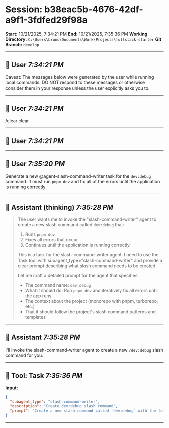 # Session: b38eac5b-4676-42df-a9f1-3fdfed29f98a

**Start:** 10/21/2025, 7:34:21 PM
**End:** 10/21/2025, 7:35:36 PM
**Working Directory:** `C:\Users\bruno\Documents\Work\Projects\fullstack-starter`
**Git Branch:** `develop`

---

## 👤 User _7:34:21 PM_

Caveat: The messages below were generated by the user while running local commands. DO NOT respond to these messages or otherwise consider them in your response unless the user explicitly asks you to.

---

## 👤 User _7:34:21 PM_

<command-name>/clear</command-name>
            <command-message>clear</command-message>
            <command-args></command-args>

---

## 👤 User _7:34:21 PM_

<local-command-stdout></local-command-stdout>

---

## 👤 User _7:35:20 PM_

Generate a new @agent-slash-command-writer task for the `dev:debug` command. It must run `pnpm dev` and fix all of the errors until the application is running correctly

---

## 🧠 Assistant (thinking) _7:35:28 PM_

> The user wants me to invoke the "slash-command-writer" agent to create a new slash command called `dev:debug` that:
> 1. Runs `pnpm dev`
> 2. Fixes all errors that occur
> 3. Continues until the application is running correctly
> 
> This is a task for the slash-command-writer agent. I need to use the Task tool with subagent_type="slash-command-writer" and provide a clear prompt describing what slash command needs to be created.
> 
> Let me craft a detailed prompt for the agent that specifies:
> - The command name: `dev:debug`
> - What it should do: Run `pnpm dev` and iteratively fix all errors until the app runs
> - The context about the project (monorepo with pnpm, turborepo, etc.)
> - That it should follow the project's slash command patterns and templates

---

## 🤖 Assistant _7:35:28 PM_

I'll invoke the slash-command-writer agent to create a new `/dev:debug` slash command for you.

---

## 🔧 Tool: Task _7:35:36 PM_

**Input:**
```json
{
  "subagent_type": "slash-command-writer",
  "description": "Create dev:debug slash command",
  "prompt": "Create a new slash command called `dev:debug` with the following requirements:\n\n**Command Name**: `dev:debug`\n\n**Purpose**: Run `pnpm dev` and systematically fix all errors until the application is running correctly.\n\n**Behavior**:\n1. Execute `pnpm dev` to start the development server\n2. Monitor the output for any errors (TypeScript errors, build errors, dependency issues, etc.)\n3. Analyze each error and fix it systematically\n4. Re-run `pnpm dev` after fixes to verify the errors are resolved\n5. Continue this cycle until the application starts successfully without errors\n6. Provide clear feedback to the user about what errors were found and how they were fixed\n\n**Context**:\n- This is a PNPM workspace monorepo with Turborepo\n- The project uses TypeScript 5.7 with strict mode\n- Apps include: `api` (NestJS) and `web` (React + Vite)\n- Common error types: TypeScript errors, missing dependencies, Prisma schema issues, environment variable issues\n- The command should handle errors in parallel workspaces (both api and web)\n\n**Expected Output**:\n- TodoWrite to track errors being fixed\n- Clear communication about what's being fixed\n- Verification that dev servers are running successfully\n- Summary of all fixes applied\n\nPlease create this slash command following the project's patterns and best practices. Check existing slash commands in `.claude/commands/` for reference patterns if they exist."
}
```

---

